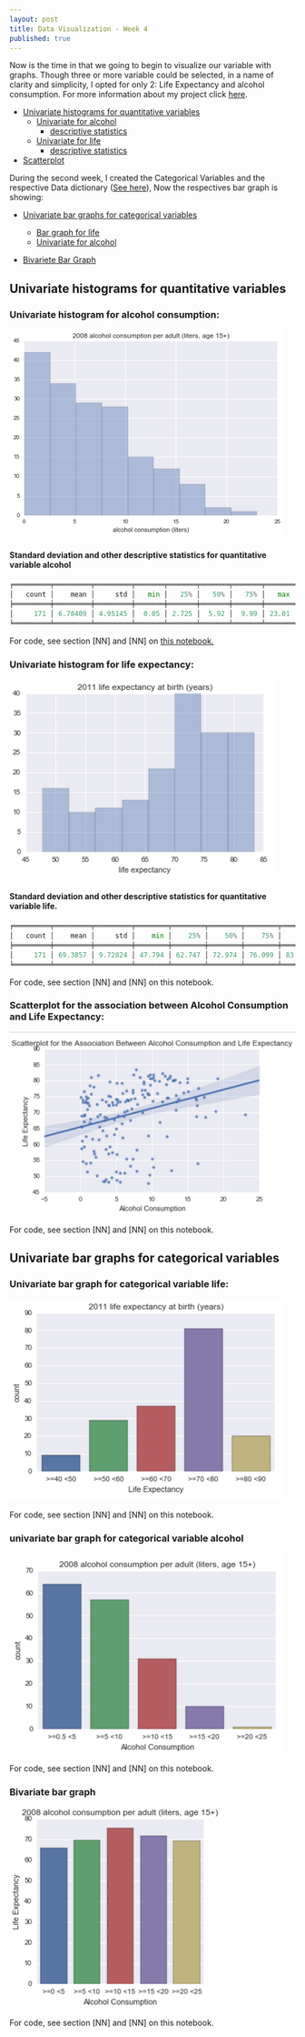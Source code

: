 ```yaml
---
layout: post
title: Data Visualization - Week 4
published: true
---
```


Now is the time in that we going to begin to visualize our variable with graphs.
Though three or more variable could be selected, in a name of clarity and simplicity, I opted for only 2: Life Expectancy and alcohol consumption. For more information about my project click [here](https://sidon.github.io/data-visualization-week1/).

+ [Univariate histograms for quantitative variables](#univar1)
  + [Univariate for alcohol ](#univar1)
    + [descriptive statistics](#desc1)
  + [Univariate for life](#univar2)
    + [descriptive statistics](#desc2)
+ [Scatterplot ](#scatter1)

During the second week, I created the Categorical Variables and the respective Data dictionary ([See here](https://sidon.github.io/data-visualization-week3/#categorical)), Now the respectives bar graph is showing:

+ [Univariate bar graphs for categorical variables](#barqt)
  + [Bar graph for life](#categ_life)
  + [Univariate for alcohol](#categ_alcohol)

+ [Bivariete Bar Graph](#bivar)

## <a name = "histqt"></a>Univariate histograms for quantitative variables

### <a name = "univar1"></a>Univariate histogram for alcohol consumption:

![Alcohol1](/images/unialcohol1.png)


   #### <a name = "desc1"></a>Standard deviation and other descriptive statistics for quantitative variable alcohol

```python
╒═════════╤═════════╤═════════╤═══════╤═══════╤═══════╤═══════╤═══════╕
│   count │    mean │     std │   min │   25% │   50% │   75% │   max │
╞═════════╪═════════╪═════════╪═══════╪═══════╪═══════╪═══════╪═══════╡
│     171 │ 6.78409 │ 4.95145 │  0.05 │ 2.725 │  5.92 │  9.99 │ 23.01 │
╘═════════╧═════════╧═════════╧═══════╧═══════╧═══════╧═══════╧═══════╛
```
For code, see section [NN] and [NN] on [this notebook.](./submitw4.ipynb)

### <a name = "univar2"></a>Univariate histogram for life expectancy:
![Life1](/images/unilife1.png)

   #### <a name = "desc2"></a>Standard deviation and other descriptive statistics for quantitative variable life.

```python
╒═════════╤═════════╤═════════╤════════╤════════╤════════╤════════╤════════╕
│   count │    mean │     std │    min │    25% │    50% │    75% │    max │
╞═════════╪═════════╪═════════╪════════╪════════╪════════╪════════╪════════╡
│     171 │ 69.3857 │ 9.72824 │ 47.794 │ 62.747 │ 72.974 │ 76.099 │ 83.394 │
╘═════════╧═════════╧═════════╧════════╧════════╧════════╧════════╧════════╛
```
For code, see section [NN] and [NN] on this notebook.

### <a name = "scatter1"></a>Scatterplot for the association between Alcohol Consumption and Life Expectancy:
![Scatter1](/images/scatter1.png)

For code, see section [NN] and [NN] on this notebook.

## <a name = "barqt"></a>Univariate bar graphs for categorical variables

### <a name = "categ_life"></a>Univariate bar graph for categorical variable life:

![Categ1](/images/unicateg_life.png)

For code, see section [NN] and [NN] on this notebook.

### <a name = "categ_alcohol"></a>univariate bar graph for categorical variable alcohol

![Categ2](/images/unicateg_alcohol.png)

For code, see section [NN] and [NN] on this notebook.


### <a name = "bivar"></a>Bivariate bar graph

![Bivar1](/images/bivar.png)

For code, see section [NN] and [NN] on this notebook.
